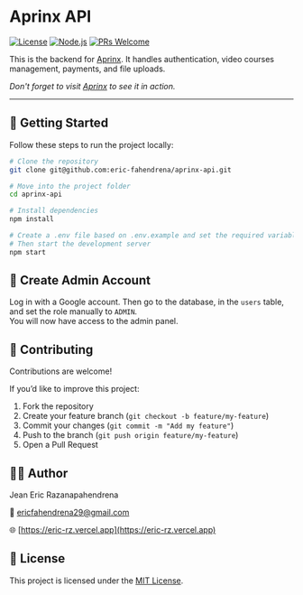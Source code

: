 # Aprinx API

[![License](https://img.shields.io/badge/License-MIT-blue.svg)](./LICENSE)
[![Node.js](https://img.shields.io/badge/Node.js-18.x-green)](https://nodejs.org)
[![PRs Welcome](https://img.shields.io/badge/PRs-welcome-brightgreen.svg)](#contributing)

This is the backend for [Aprinx](https://github.com/eric-fahendrena/aprinx.git).
It handles authentication, video courses management, payments, and file uploads.

*Don't forget to visit [Aprinx](https://github.com/eric-fahendrena/aprinx.git) to see it in action.*

---

## 🚀 Getting Started

Follow these steps to run the project locally:

```bash
# Clone the repository
git clone git@github.com:eric-fahendrena/aprinx-api.git

# Move into the project folder
cd aprinx-api

# Install dependencies
npm install

# Create a .env file based on .env.example and set the required variables
# Then start the development server
npm start
```

## 🔑 Create Admin Account

Log in with a Google account. Then go to the database, in the `users` table, and set the role manually to `ADMIN`.  
You will now have access to the admin panel.

## 🤝 Contributing

Contributions are welcome!

If you’d like to improve this project:

1. Fork the repository  
2. Create your feature branch (`git checkout -b feature/my-feature`)  
3. Commit your changes (`git commit -m "Add my feature"`)  
4. Push to the branch (`git push origin feature/my-feature`)  
5. Open a Pull Request

## 👨‍💻 Author

Jean Eric Razanapahendrena  

📧 [ericfahendrena29@gmail.com](mailto:ericfahendrena29@gmail.com)  

🌐 [https://eric-rz.vercel.app](https://eric-rz.vercel.app)


## 📜 License

This project is licensed under the [MIT License](./LICENSE).
